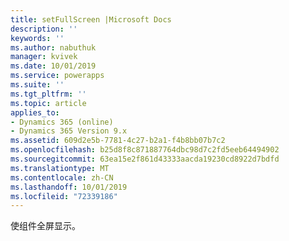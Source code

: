 ```yaml
---
title: setFullScreen |Microsoft Docs
description: ''
keywords: ''
ms.author: nabuthuk
manager: kvivek
ms.date: 10/01/2019
ms.service: powerapps
ms.suite: ''
ms.tgt_pltfrm: ''
ms.topic: article
applies_to:
- Dynamics 365 (online)
- Dynamics 365 Version 9.x
ms.assetid: 609d2e5b-7781-4c27-b2a1-f4b8bb07b7c2
ms.openlocfilehash: b25d8f8c871887764dbc98d7c2fd5eeb64494902
ms.sourcegitcommit: 63ea15e2f861d43333aacda19230cd8922d7bdfd
ms.translationtype: MT
ms.contentlocale: zh-CN
ms.lasthandoff: 10/01/2019
ms.locfileid: "72339186"
---
```

使组件全屏显示。
